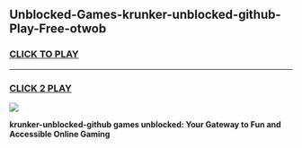 
## Unblocked-Games-krunker-unblocked-github-Play-Free-otwob
<h3>
<a href="https://premium76.site?title=krunker-unblocked-github&ref=20M">CLICK TO PLAY</a></h3>
<hr>

<h3>
<a href="https://premium76.site?title=krunker-unblocked-github&ref=20M">CLICK 2 PLAY</a>
  
</h3>

<a href="https://premium76.site?title=krunker-unblocked-github&ref=19M"><img src="https://clearcache.store/games.png"></a>


**krunker-unblocked-github games unblocked: Your Gateway to Fun and Accessible Online Gaming**
